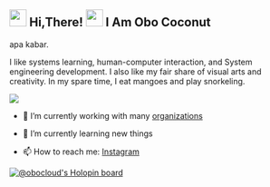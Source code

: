 <h2> <img src="https://user-images.githubusercontent.com/65858180/137293079-2440dbff-e887-4b1d-802c-49d49dcfd664.gif" width="30" /> Hi,There! <img src="https://user-images.githubusercontent.com/65858180/137293369-94c631b6-8a17-4256-927a-070da186734c.gif" width="30" /> I Am Obo Coconut </h2>

apa kabar.

I like systems learning, human-computer interaction, and System engineering development. I also like my fair share of visual arts and creativity. In my spare time, I eat mangoes and play snorkeling.

<img src="https://user-images.githubusercontent.com/65858180/137301567-37e84890-e360-4f86-9dcc-127ff7f4f85b.gif" >


- 🔭 I’m currently working with many [organizations](https://coconut.or.id/contact)
- 🌱 I’m currently learning new things

- 📫 How to reach me: [Instagram](https://www.instagram.com/aryawbowo/)


[![@obocloud's Holopin board](https://holopin.io/api/user/board?user=obocloud)](https://holopin.io/@obocloud)
